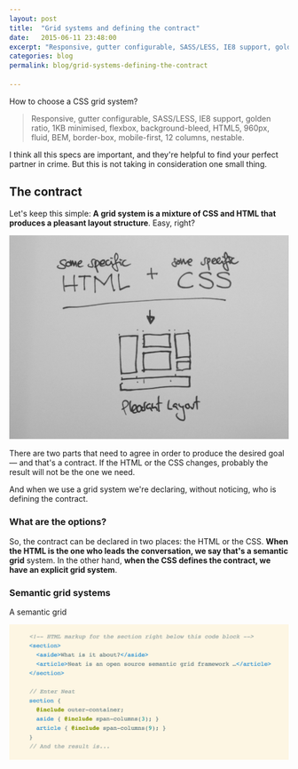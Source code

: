 ```yaml
---
layout: post
title:  "Grid systems and defining the contract"
date:   2015-06-11 23:48:00
excerpt: "Responsive, gutter configurable, SASS/LESS, IE8 support, golden ratio, 1KB minimised, flexbox, background-bleed, HTML5"
categories: blog
permalink: blog/grid-systems-defining-the-contract

---
```


How to choose a CSS grid system?

> Responsive, gutter configurable, SASS/LESS, IE8 support, golden ratio, 1KB minimised, flexbox, background-bleed, HTML5, 960px, fluid, BEM, border-box, mobile-first, 12 columns, nestable.

I think all this specs are important, and they're helpful to find your perfect partner in crime. But this is not taking in consideration one small thing.

## The contract

Let's keep this simple: **A grid system is a mixture of CSS and HTML that produces a pleasant layout structure**. Easy, right?

<p><img class="full-width-image" src="/images/html-css-contract.jpg" /></p>


There are two parts that need to agree in order to produce the desired goal — and that's a contract. If the HTML or the CSS changes, probably the result will not be the one we need.

And when we use a grid system we're declaring, without noticing, who is defining the contract.

### What are the options?

So, the contract can be declared in two places: the HTML or the CSS. **When the HTML is the one who leads the conversation, we say that's a semantic grid** system. In the other hand, **when the CSS defines the contract, we have an explicit grid system**.

### Semantic grid systems

A semantic grid

<p><img class="full-width-image" src="/images/semantic-grid.png" /></p>
